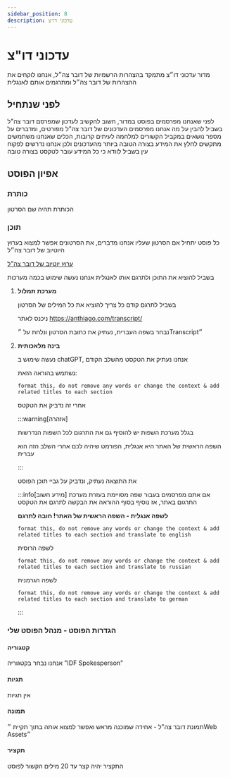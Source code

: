 ```yaml
---
sidebar_position: 8
description: עדכוני דו״צ
---
```


# עדכוני דו"צ
מדור עדכוני דו״צ מתמקד בהצהרות הרשמיות של דובר צה״ל, 
אנחנו לוקחים את ההצהרות של דובר צה״ל ומתרגמים אותם לאנגלית

## לפני שנתחיל
לפני שאנחנו מפרסמים בפוסט במדור, חשוב להקשיב לעדכון שמפרסם דובר צה"ל בשביל להבין על מה אנחנו מפרסמים
העדכונים של דובר צה"ל מפורטים, ומדברים על מספר נושאים במקביל הקשורים למלחמה
לעיתים קרובות, הכלים שאנחנו משתמשים מתקשים לחלץ את המידע בצורה הטובה ביותר מהעדכונים
ולכן אנחנו נדרשים לפקוח עין בשביל לוודא כי כל המידע עובר לטקסט בצורה טובה

## אפיון הפוסט
### כותרת
הכותרת תהיה שם הסרטון
### תוכן

כל פוסט יתחיל אם הסרטון שעליו אנחנו מדברים, את הסרטונים אפשר למצוא בערוץ היוטיוב של דובר צה״ל
    
[ערוץ יוטיוב של דובר צה"ל](https://www.youtube.com/@Atar-Tzahal)

בשביל להוציא את התוכן ולתרגם אותו לאנגלית אנחנו נעשה שימוש בכמה מערכות
1. **מערכת תמלול**
   
    בשביל לתרגם קודם כל צריך להוציא את כל המילים של הסרטון

    ניכנס לאתר https://anthiago.com/transcript/

    נבחר בשפה העברית, נעתיק את כתובת הסרטון ונלחת על ״Transcript״

2. **בינה מלאכותית**
   
   נעשה שימוש ב chatGPT, אנחנו נעתיק את הטקסט מהשלב הקודם

   נשתמש בהוראה הזאת: 
   ```
   format this, do not remove any words or change the context & add related titles to each section
   ```
   אחרי זה נדביק את הטקטס

   :::warning[אזהרה]

   בגלל מערכת השפות יש להוסיף גם את התרגום לכל השפות הנדרשות

   השפה הראשית של האתר היא אנגלית, הפורמט שיהיה לכם אחרי השלב הזה הוא עברית

   :::

   את התוצאה נעתיק, ונדביק על גביי תוכן הפוסט

   :::info[מידע חשוב]
   אם אתם מפרסמים בעבור שפה מסויימת בעזרת מערכת התרגום באתר, אז נוסיף בסוף ההוראה את הבקשה לתרגם את הטקסט

   **לשפה אנגלית - השפה הראשית של האתר! חובה לתרגם**
   ```
   format this, do not remove any words or change the context & add related titles to each section and translate to english
   ```
   לשפה הרוסית
   ``` 
   format this, do not remove any words or change the context & add related titles to each section and translate to russian
   ```
    לשפה הגרמנית
    ```
    format this, do not remove any words or change the context & add related titles to each section and translate to german
    ```

   :::

### הגדרות הפוסט - מנהל הפוסט שלי
#### קטגוריה
אנחנו נבחר בקטגוריה "IDF Spokesperson"
#### תגיות
אין תגיות
#### תמונה
תמונת דובר צה"ל - אחידה שמוכנה מראש ואפשר למצוא אותה בתוך תקיית ״Web Assets״
#### תקציר
התקציר יהיה קצר עד 20 מילים הקשור לפוסט